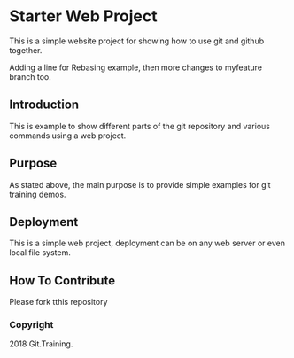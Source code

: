 # Starter Web Project

This is a simple website project for 
showing how to use git and github together. 

Adding a line for Rebasing example, then
more changes to myfeature branch too.

## Introduction

This is example to show different parts of the git 
repository and various commands using a web project.

## Purpose

As stated above, the main purpose is to provide 
simple examples for git training demos.

## Deployment

This is a simple web project, deployment can be on
any web server or even local file system.

## How To Contribute

Please fork tthis repository 

### Copyright

2018 Git.Training.